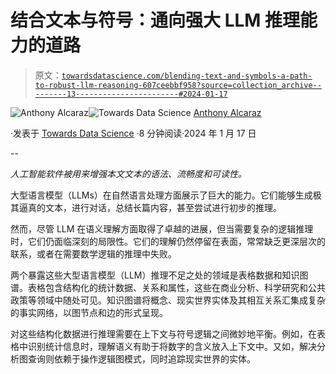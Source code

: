 # 结合文本与符号：通向强大 LLM 推理能力的道路

> 原文：[`towardsdatascience.com/blending-text-and-symbols-a-path-to-robust-llm-reasoning-607ceebbf958?source=collection_archive---------13-----------------------#2024-01-17`](https://towardsdatascience.com/blending-text-and-symbols-a-path-to-robust-llm-reasoning-607ceebbf958?source=collection_archive---------13-----------------------#2024-01-17)

[](https://medium.com/@alcarazanthony1?source=post_page---byline--607ceebbf958--------------------------------)![Anthony Alcaraz](https://medium.com/@alcarazanthony1?source=post_page---byline--607ceebbf958--------------------------------)[](https://towardsdatascience.com/?source=post_page---byline--607ceebbf958--------------------------------)![Towards Data Science](https://towardsdatascience.com/?source=post_page---byline--607ceebbf958--------------------------------) [Anthony Alcaraz](https://medium.com/@alcarazanthony1?source=post_page---byline--607ceebbf958--------------------------------)

·发表于 [Towards Data Science](https://towardsdatascience.com/?source=post_page---byline--607ceebbf958--------------------------------) ·8 分钟阅读·2024 年 1 月 17 日

--

*人工智能软件被用来增强本文文本的语法、流畅度和可读性。*

大型语言模型（LLMs）在自然语言处理方面展示了巨大的能力。它们能够生成极其逼真的文本，进行对话，总结长篇内容，甚至尝试进行初步的推理。

然而，尽管 LLM 在语义理解方面取得了卓越的进展，但当需要复杂的逻辑推理时，它们仍面临深刻的局限性。它们的理解仍然停留在表面，常常缺乏更深层次的联系，或者在需要数学逻辑的推理中失败。

两个暴露这些大型语言模型（LLM）推理不足之处的领域是表格数据和知识图谱。表格包含结构化的统计数据、关系和属性，这些在商业分析、科学研究和公共政策等领域中随处可见。知识图谱将概念、现实世界实体及其相互关系汇集成复杂的事实网络，以图节点和边的形式呈现。

对这些结构化数据进行推理需要在上下文与符号逻辑之间微妙地平衡。例如，在表格中识别统计信息时，理解语义有助于将数字的含义放入上下文中。又如，解决分析图查询则依赖于操作逻辑图模式，同时追踪现实世界的实体。
